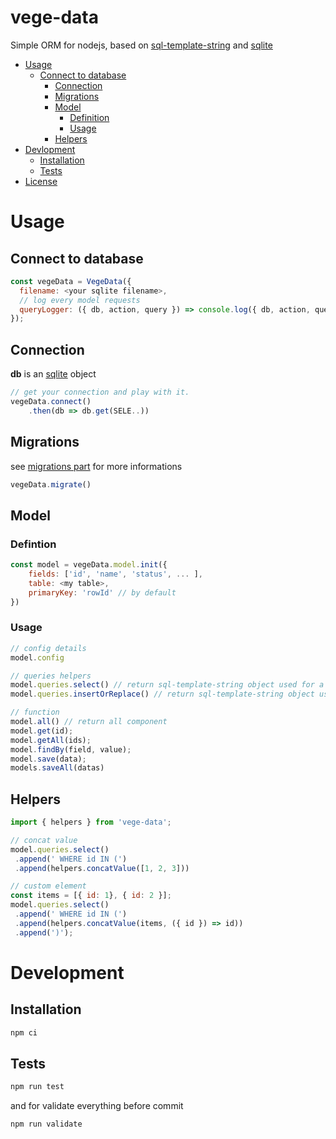 # vege-data
Simple ORM for nodejs, based on [sql-template-string](https://github.com/felixfbecker/node-sql-template-strings#readme) and [sqlite](https://github.com/kriasoft/node-sqlite#readme)

<!-- TOC -->
- [Usage](#usage)
  - [Connect to database](#usage-connection)
    - [Connection](#usage-connection-get)
    - [Migrations](#usage-migrations)
    - [Model](#usage-model)
        - [Definition](#usage-model-definition)
        - [Usage](#usage-model-usage)
    - [Helpers](#usage-helpers)
- [Devlopment](#dev)
    - [Installation](#dev-install)
    - [Tests](#dev-tests)
- [License](#license)

<!-- TOC END -->


# Usage

## Connect to database
```js
const vegeData = VegeData({
  filename: <your sqlite filename>,
  // log every model requests
  queryLogger: ({ db, action, query }) => console.log({ db, action, query })
});
```

## Connection

__db__ is an [sqlite](https://github.com/kriasoft/node-sqlite#readme) object

```js
// get your connection and play with it.
vegeData.connect()
    .then(db => db.get(SELE..))
```
## Migrations
see [migrations part](https://github.com/kriasoft/node-sqlite#migrations) for more informations
```js
vegeData.migrate()
```

## Model

### Defintion
```js
const model = vegeData.model.init({
    fields: ['id', 'name', 'status', ... ],
    table: <my table>,
    primaryKey: 'rowId' // by default
})
```

### Usage

```js
// config details
model.config

// queries helpers
model.queries.select() // return sql-template-string object used for a standard select
model.queries.insertOrReplace() // return sql-template-string object used for save

// function
model.all() // return all component
model.get(id);
model.getAll(ids);
model.findBy(field, value);
model.save(data);
models.saveAll(datas)
```


## Helpers

```js
import { helpers } from 'vege-data';

// concat value
model.queries.select()
 .append(' WHERE id IN (')
 .append(helpers.concatValue([1, 2, 3]))

// custom element
const items = [{ id: 1}, { id: 2 }];
model.queries.select()
 .append(' WHERE id IN (')
 .append(helpers.concatValue(items, ({ id }) => id))
 .append(')');

```


# Development
## Installation

```sh
npm ci
```

## Tests
```sh
npm run test
```
and for validate everything before commit
```sh
npm run validate
```
